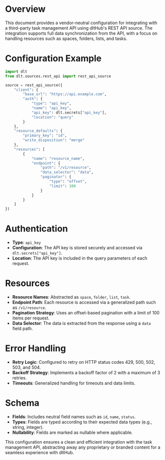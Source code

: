 # Overview

This document provides a vendor-neutral configuration for integrating with a third-party task management API using dltHub's REST API source. The integration supports full data synchronization from the API, with a focus on handling resources such as spaces, folders, lists, and tasks.

# Configuration Example

```python
import dlt
from dlt.sources.rest_api import rest_api_source

source = rest_api_source({
    "client": {
        "base_url": "https://api.example.com",
        "auth": {
            "type": "api_key",
            "name": "api_key",
            "api_key": dlt.secrets["api_key"],
            "location": "query"
        }
    },
    "resource_defaults": {
        "primary_key": "id",
        "write_disposition": "merge"
    },
    "resources": [
        {
            "name": "resource_name",
            "endpoint": {
                "path": "/v1/resource",
                "data_selector": "data",
                "paginator": {
                    "type": "offset",
                    "limit": 100
                }
            }
        }
    ]
})
```

# Authentication

- **Type**: `api_key`
- **Configuration**: The API key is stored securely and accessed via `dlt.secrets["api_key"]`.
- **Location**: The API key is included in the query parameters of each request.

# Resources

- **Resource Names**: Abstracted as `space`, `folder`, `list`, `task`.
- **Endpoint Path**: Each resource is accessed via a generalized path such as `/v1/resource`.
- **Pagination Strategy**: Uses an offset-based pagination with a limit of 100 items per request.
- **Data Selector**: The data is extracted from the response using a `data` field path.

# Error Handling

- **Retry Logic**: Configured to retry on HTTP status codes 429, 500, 502, 503, and 504.
- **Backoff Strategy**: Implements a backoff factor of 2 with a maximum of 3 retries.
- **Timeouts**: Generalized handling for timeouts and data limits.

# Schema

- **Fields**: Includes neutral field names such as `id`, `name`, `status`.
- **Types**: Fields are typed according to their expected data types (e.g., string, integer).
- **Nullability**: Fields are marked as nullable where applicable.

This configuration ensures a clean and efficient integration with the task management API, abstracting away any proprietary or branded content for a seamless experience with dltHub.